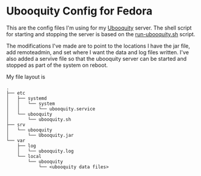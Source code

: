 # Ubooquity Config for Fedora

This are the config files I'm using for my [Ubooquity](https://vaemendis.net/ubooquity/) server. The shell script for starting and stopping the server is based on the [run-ubooquity.sh](http://vaemendis.net/ubooquity/downloads/scripts/) script.

The modifications I've made are to point to the locations I have the jar file, add remoteadmin, and set where I want the data and log files written.  I've also added a servive file so that the ubooquity server can be started and stopped as part of the system on reboot.

My file layout is
```
.
├── etc
│   ├── systemd
│   │   └── system
│   │       └── ubooquity.service
│   └── ubooquity
│       └── ubooquity.sh
├── srv
│   └── ubooquity
│       └── Ubooquity.jar
└── var
    ├── log
    │   └── ubooquity.log
    └── local
        └── ubooquity
            └── <ubooquity data files>
```
